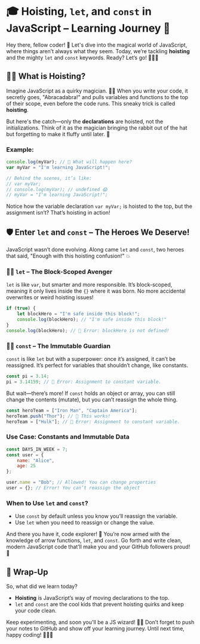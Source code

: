 # 🎓 Hoisting, `let`, and `const` in JavaScript – Learning Journey 🚀

Hey there, fellow coder! 🎉 Let's dive into the magical world of JavaScript, where things aren’t always what they seem. Today, we’re tackling **hoisting** and the mighty `let` and `const` keywords. Ready? Let’s go! 🏃‍♂️💨

## 🧙‍♂️ What is Hoisting?

Imagine JavaScript as a quirky magician. 🎩✨ When you write your code, it secretly goes, "Abracadabra!" and pulls variables and functions to the top of their scope, even before the code runs. This sneaky trick is called **hoisting**.

But here's the catch—only the **declarations** are hoisted, not the initializations. Think of it as the magician bringing the rabbit out of the hat but forgetting to make it fluffy until later. 🐇

### Example:

```javascript
console.log(myVar); // 🧐 What will happen here?
var myVar = "I'm learning JavaScript!";

// Behind the scenes, it’s like:
// var myVar;
// console.log(myVar); // undefined 😱
// myVar = "I'm learning JavaScript!";
```

Notice how the variable declaration `var myVar;` is hoisted to the top, but the assignment isn’t? That’s hoisting in action!

## 🛡️ Enter `let` and `const` – The Heroes We Deserve!

JavaScript wasn’t done evolving. Along came `let` and `const`, two heroes that said, "Enough with this hoisting confusion!" 💥

### 🦸‍♂️ `let` – The Block-Scoped Avenger

`let` is like `var`, but smarter and more responsible. It’s block-scoped, meaning it only lives inside the `{}` where it was born. No more accidental overwrites or weird hoisting issues!

```javascript
if (true) {
    let blockHero = "I'm safe inside this block!";
    console.log(blockHero); // "I'm safe inside this block!"
}
console.log(blockHero); // 🚫 Error: blockHero is not defined!
```

### 🦸‍♀️ `const` – The Immutable Guardian

`const` is like `let` but with a superpower: once it’s assigned, it can’t be reassigned. It’s perfect for variables that shouldn’t change, like constants.

```javascript
const pi = 3.14;
pi = 3.14159; // 🚫 Error: Assignment to constant variable.
```

But wait—there’s more! If `const` holds an object or array, you can still change the contents (mutate), but you can’t reassign the whole thing.

```javascript
const heroTeam = ["Iron Man", "Captain America"];
heroTeam.push("Thor"); // 💪 This works!
heroTeam = ["Hulk"]; // 🚫 Error: Assignment to constant variable.
```
### Use Case: Constants and Immutable Data

```javascript
const DAYS_IN_WEEK = 7;
const user = {
    name: "Alice",
    age: 25
};

user.name = "Bob"; // Allowed! You can change properties
user = {}; // Error! You can’t reassign the object
```

### When to Use `let` and `const`?

- Use `const` by default unless you know you’ll reassign the variable.
- Use `let` when you need to reassign or change the value.

And there you have it, code explorer! 🎉 You’re now armed with the knowledge of arrow functions, `let`, and `const`. Go forth and write clean, modern JavaScript code that’ll make you and your GitHub followers proud! 🚀

## 🎉 Wrap-Up

So, what did we learn today? 

- **Hoisting** is JavaScript’s way of moving declarations to the top. 
- `let` and `const` are the cool kids that prevent hoisting quirks and keep your code clean.

Keep experimenting, and soon you'll be a JS wizard! 🌟✨ Don’t forget to push your notes to GitHub and show off your learning journey. Until next time, happy coding! 🎈👨‍💻

